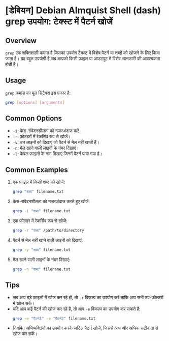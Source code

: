 # [डेबियन] Debian Almquist Shell (dash) grep उपयोग: टेक्स्ट में पैटर्न खोजें

## Overview
`grep` एक शक्तिशाली कमांड है जिसका उपयोग टेक्स्ट में विशेष पैटर्न या शब्दों को खोजने के लिए किया जाता है। यह बहुत उपयोगी है जब आपको किसी फ़ाइल या आउटपुट में विशेष जानकारी की आवश्यकता होती है।

## Usage
`grep` कमांड का मूल सिंटैक्स इस प्रकार है:

```bash
grep [options] [arguments]
```

## Common Options
- `-i`: केस-संवेदनशीलता को नजरअंदाज करें।
- `-r`: फ़ोल्डरों में रेकर्सिव रूप से खोजें।
- `-v`: उन लाइनों को दिखाएं जो पैटर्न से मेल नहीं खाती हैं।
- `-n`: मेल खाने वाली लाइनों के नंबर दिखाएं।
- `-l`: केवल फ़ाइलों के नाम दिखाएं जिनमें पैटर्न पाया गया है।

## Common Examples
1. एक फ़ाइल में किसी शब्द को खोजें:
   ```bash
   grep "शब्द" filename.txt
   ```

2. केस-संवेदनशीलता को नजरअंदाज करते हुए खोजें:
   ```bash
   grep -i "शब्द" filename.txt
   ```

3. एक फ़ोल्डर में रेकर्सिव रूप से खोजें:
   ```bash
   grep -r "शब्द" /path/to/directory
   ```

4. पैटर्न से मेल नहीं खाने वाली लाइनों को दिखाएं:
   ```bash
   grep -v "शब्द" filename.txt
   ```

5. मेल खाने वाली लाइनों के नंबर दिखाएं:
   ```bash
   grep -n "शब्द" filename.txt
   ```

## Tips
- जब आप बड़े फ़ाइलों में खोज कर रहे हों, तो `-r` विकल्प का उपयोग करें ताकि आप सभी उप-फ़ोल्डरों में खोज सकें।
- यदि आप कई पैटर्न की खोज कर रहे हैं, तो आप `-e` विकल्प का उपयोग कर सकते हैं:
  ```bash
  grep -e "पैटर्न1" -e "पैटर्न2" filename.txt
  ```
- नियमित अभिव्यक्तियों का उपयोग करके जटिल पैटर्न खोजें, जिससे आप और अधिक सटीकता से खोज कर सकें।